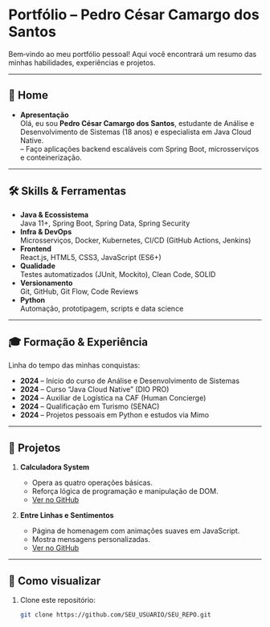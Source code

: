 # Portfólio – Pedro César Camargo dos Santos

Bem‐vindo ao meu portfólio pessoal! Aqui você encontrará um resumo das minhas habilidades, experiências e projetos.

---

## 🚀 Home

- **Apresentação**  
  Olá, eu sou **Pedro César Camargo dos Santos**, estudante de Análise e Desenvolvimento de Sistemas (18 anos) e especialista em Java Cloud Native.  
  – Faço aplicações backend escaláveis com Spring Boot, microsserviços e conteinerização.

---

## 🛠️ Skills & Ferramentas

- **Java & Ecossistema**  
  Java 11+, Spring Boot, Spring Data, Spring Security  
- **Infra & DevOps**  
  Microsserviços, Docker, Kubernetes, CI/CD (GitHub Actions, Jenkins)  
- **Frontend**  
  React.js, HTML5, CSS3, JavaScript (ES6+)  
- **Qualidade**  
  Testes automatizados (JUnit, Mockito), Clean Code, SOLID  
- **Versionamento**  
  Git, GitHub, Git Flow, Code Reviews  
- **Python**  
  Automação, prototipagem, scripts e data science  

---

## 🎓 Formação & Experiência

Linha do tempo das minhas conquistas:

- **2024** – Início do curso de Análise e Desenvolvimento de Sistemas  
- **2024** – Curso “Java Cloud Native” (DIO PRO)  
- **2024** – Auxiliar de Logística na CAF (Human Concierge)  
- **2024** – Qualificação em Turismo (SENAC)  
- **2024** – Projetos pessoais em Python e estudos via Mimo  

---

## 🚀 Projetos

1. **Calculadora System**  
   - Opera as quatro operações básicas.  
   - Reforça lógica de programação e manipulação de DOM.  
   - [Ver no GitHub](https://github.com/MartinsPG/calculadora-system)

2. **Entre Linhas e Sentimentos**  
   - Página de homenagem com animações suaves em JavaScript.  
   - Mostra mensagens personalizadas.  
   - [Ver no GitHub](https://github.com/MartinsPG/meuamor)

---

## 🔗 Como visualizar

1. Clone este repositório:  
   ```bash
   git clone https://github.com/SEU_USUARIO/SEU_REPO.git
